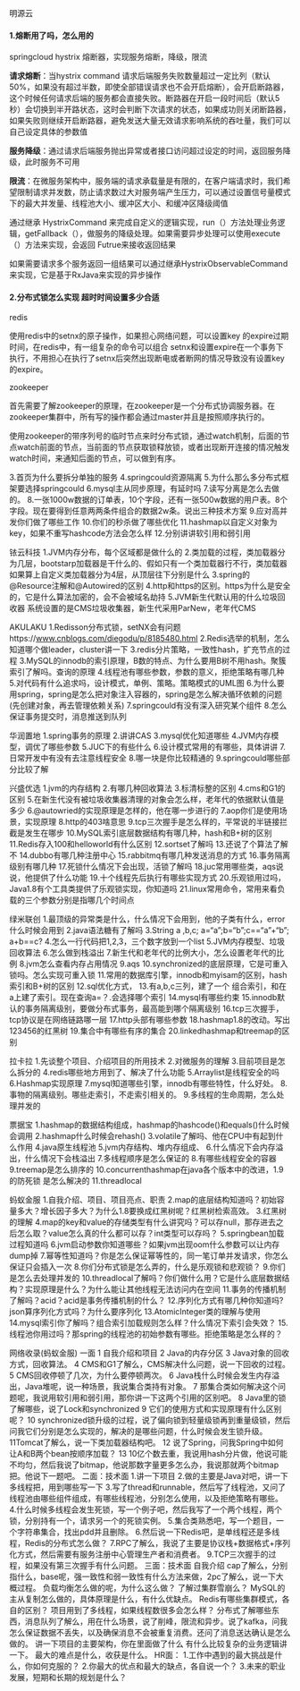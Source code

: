 明源云

#### 1.熔断用了吗，怎么用的

springcloud hystrix 熔断器，实现服务熔断，降级，限流

**请求熔断**：当hystrix command 请求后端服务失败数量超过一定比列（默认50%，如果没有超过半数，即使全部错误请求也不会开启熔断），会开启断路器，这个时候任何请求后端的服务都会直接失败。断路器在开启一段时间后（默认5秒）会切换到半开路状态，这时会判断下次请求的状态，如果成功则关闭断路器，如果失败则继续开启断路器，避免发送大量无效请求影响系统的吞吐量，我们可以自己设定具体的参数值

**服务降级**：通过请求后端服务抛出异常或者接口访问超过设定的时间，返回服务降级，此时服务不可用

**限流**：在微服务架构中，服务端的请求承载量是有限的，在客户端请求时，我们希望限制请求并发数，防止请求数过大对服务端产生压力，可以通过设置信号量模式下的最大并发量、线程池大小、缓冲区大小、和缓冲区降级阈值

通过继承 HystrixCommand 来完成自定义的逻辑实现，run（）方法处理业务逻辑，getFallback（），做服务的降级处理。如果需要异步处理可以使用execute（）方法来实现，会返回 Futrue来接收返回结果

如果需要请求多个服务返回一组结果可以通过继承HystrixObservableCommand来实现，它是基于RxJava来实现的异步操作

#### 2.分布式锁怎么实现 超时时间设置多少合适

redis

使用redis中的setnx的原子操作，如果担心网络问题，可以设置key 的expire过期时间，在redis中，有一组复杂的命令可以组合 setnx和设置expire在一个事务下执行，不用担心在执行了setnx后突然出现断电或者断网的情况导致没有设置key的expire。

zookeeper

首先需要了解zookeeper的原理，在zookeeper是一个分布式协调服务器。在zookeeper集群中，所有写的操作都会通过master并且是按照顺序执行的。

使用zookeeper的带序列号的临时节点来时分布式锁，通过watch机制，后面的节点watch前面的节点，当前面的节点获取锁释放锁，或者出现断开连接的情况触发watch时间，来通知后面的节点，可以做到有序。

3.首页为什么要拆分单独的服务
4.springcould资源隔离
5.为什么那么多分布式框架要选择springcould
6.mysql主从同步原理，有延时吗
7.读写分离是怎么去做的。
8.一张1000w数据的订单表，10个字段，还有一张500w数据的用户表。8个字段。现在要得到任意两两条件组合的数据2w条。说出三种技术方案
9.应对高并发你们做了哪些工作
10.你们的秒杀做了哪些优化
11.hashmap以自定义对象为key，如果不重写hashcode方法会怎么样
12.分别讲讲软引用和弱引用

铱云科技
1.JVM内存分布，每个区域都是做什么的
2.类加载的过程，类加载器分为几层，bootstarp加载器是干什么的、假如只有一个类加载器行不行，类加载器如果算上自定义类加载器分为4层，从顶层往下分别是什么
3.spring的@Resource注解和@Autowired的区别
4.http和https的区别。https为什么是安全的，它是什么算法加密的，会不会被域名劫持
5.JVM新生代默认用的什么垃圾回收器
系统设置的是CMS垃圾收集器，新生代采用ParNew，老年代CMS

AKULAKU
1.Redisson分布式锁，setNX会有问题https://www.cnblogs.com/diegodu/p/8185480.html
2.Redis选举的机制，怎么知道哪个做leader，cluster讲一下
3.redis分片策略，一致性hash，扩充节点的过程
3.MySQL的innodb的索引原理，B数的特点、为什么要用B树不用hash。聚簇索引了解吗。查询的原理
4.线程池有哪些参数，参数的意义，拒绝策略有哪几种
5.对代码有什么追求吗，设计模式，单例、策略。策略模式的UML图
6.为什么要用spring，spring是怎么把对象注入容器的，spring是怎么解决循环依赖的问题(先创建对象，再去管理依赖关系)
7.springcould有没有深入研究某个组件
8.怎么保证事务提交时，消息推送到队列

华润置地
1.spring事务的原理
2.讲讲CAS
3.mysql优化知道哪些
4.JVM内存模型，调优了哪些参数
5.JUC下的有些什么
6.设计模式常用的有哪些，具体讲讲
7.日常开发中有没有去注意线程安全
8.哪一块是你比较精通的
9.springcould哪些部分比较了解

兴盛优选
1.jvm的内存结构
2.有哪几种回收算法
3.标清标整的区别
4.cms和G1的区别
5.在新生代没有被垃圾收集器清理的对象会怎么样，老年代的依据默认值是多少
6.@autowried的实现原理是怎样的，他在哪一步进行的
7.aop你们是使用场景，实现原理
8.http的403啥意思
9.tcp三次握手是怎么样的，平常说的半链接拦截是发生在哪步
10.MySQL索引底层数据结构有哪几种，hash和B+树的区别
11.Redis存入100和helloworld有什么区别
12.sortset了解吗
13.还说了个算法了解不
14.dubbo有哪几种注册中心
15.rabbitmq有哪几种发送消息的方式
16.事务隔离级别有哪几种
17.死锁什么情况下会出现，活锁了解吗
18.juc常用哪些类，aqs说说，他提供了什么功能
19.十个线程先后执行有哪些实现方式
20.乐观锁用过吗，Java1.8有个工具类提供了乐观锁实现，你知道吗
21.linux常用命令，常用来看负载的三个参数分别是指哪几个时间点

绿米联创
1.最顶级的异常类是什么，什么情况下会用到，他的子类有什么，error什么时候会用到
2.java语法糖有了解吗
3.String a ,b,c; a=“a”;b=“b”;c==“a”+“b”; a+b==c?
4.怎么一行代码把1,2,3，三个数字放到一个list
5.JVM内存模型、垃圾回收算法
6.怎么做到栈溢出
7.新生代和老年代的比例大小，怎么设置老年代的比例
8.jvm怎么查看内存占用情况
9.aqs
10.synchronized的底层原理，它是可重入锁吗。怎么实现可重入锁
11.常用的数据库引擎，innodb和myisam的区别，hash索引和B+树的区别
12.sql优化方式，
13.有a,b,c三列，建了一个 组合索引，和在a上建了索引。现在查询a=？.会选择哪个索引
14.mysql有哪些约束
15.innodb默认的事务隔离级别，要做分布式事务，最高能到哪个隔离级别
16.tcp三次握手，tcp协议是在网络链路哪一层
17.http头部有哪些参数
18.hashmap1.8的改动。写出123456的红黑树
19.集合中有哪些有序的集合
20.linkedhashmap和treemap的区别

拉卡拉
1.先谈整个项目、介绍项目的所用技术
2.对微服务的理解
3.目前项目是怎么拆分的
4.redis哪些地方用到了、解决了什么功能
5.Arraylist是线程安全的吗
6.Hashmap实现原理
7.mysql知道哪些引擎，innodb有哪些特性，什么好处。
8.事物的隔离级别。哪些走索引，不走索引相关的。
9.多线程的生命周期，怎么处理并发的

票据宝
1.hashmap的数据结构组成，hashmap的hashcode()和equals()什么时候会调用
2.hashmap什么时候会rehash()
3.volatile了解吗、他在CPU中有起到什么作用
4.java原生线程池
5.jvm内存结构、堆内存组成、
6.什么情况下会内存溢出，什么情况下会栈溢出
7.多线程顺序是怎么保证的
8.有哪些线程安全的容器
9.treemap是怎么排序的
10.concurrenthashmap在java各个版本中的改进，1.9的防死锁 是怎么解决的
11.threadlocal

蚂蚁金服
1.自我介绍、项目、项目亮点、职责
2.map的底层结构知道吗？初始容量多大？增长因子多大？为什么1.8要换成红黑树呢？红黑树检索高效。
3.红黑树的理解
4.map的key和value的存储类型有什么讲究吗？可以存null，那存进去之后怎么取？value怎么真的什么都可以存？int类型可以存吗？
5.springbean加载过程知道吗
6.jvm启动参数你知道哪些？如果jvm出现oom什么参数可以让内存dump掉
7.幂等性知道吗？你是怎么保证幂等性的，同一笔订单并发请求，你怎么保证只会插入一次
8.你们分布式锁是怎么弄的，什么是乐观锁和悲观锁？
9.你们是怎么去处理并发的
10.threadlocal了解吗？你们做什么用？它是什么底层数据结构？实现原理是什么？为什么能让其他线程无法访问内在空间
11.事务的传播机制了解吗？acid？acid是事务传播机制的什么？
12.序列化方式有哪几种你知道吗?json算序列化方式吗？为什么要序列化
13.AtomicInteger类的理解与使用
14.mysql索引你了解吗？组合索引加载规则怎么样？什么情况下索引会失效？
15.线程池你用过吗？那spring的线程池的初始参数有哪些。拒绝策略是怎么样的？

网络收录(蚂蚁金服)
一面
1 自我介绍和项目
2 Java的内存分区
3 Java对象的回收方式，回收算法。
4 CMS和G1了解么，CMS解决什么问题，说一下回收的过程。
5 CMS回收停顿了几次，为什么要停顿两次。
6 Java栈什么时候会发生内存溢出，Java堆呢，说一种场景，我说集合类持有对象。
7 那集合类如何解决这个问题呢，我说用软引用和弱引用，那你讲一下这两个引用的区别吧。
8 Java里的锁了解哪些，说了Lock和synchronized
9 它们的使用方式和实现原理有什么区别呢？
10 synchronized锁升级的过程，说了偏向锁到轻量级锁再到重量级锁，然后问我它们分别是怎么实现的，解决的是哪些问题，什么时候会发生锁升级。
11Tomcat了解么，说一下类加载器结构吧。
12 说了Spring，问我Spring中如何让A和B两个bean按顺序加载？
13 10亿个数去重，我说用hash分片做，他说可能不均匀，然后我说了bitmap，他说那数字量更多怎么办，我说那就两个bitmap把。他说下一题吧。
二面：技术面
1.讲一下项目
2.做的主要是Java对吧，讲一下多线程把，用到哪些写一下
3.写了thread和runnable，然后写了线程池，又问了线程池由哪些组件组成，有哪些线程池，分别怎么使用，以及拒绝策略有哪些。
4.什么时候多线程会发生死锁，写一个例子吧，然后我写了一个两个线程，两个锁，分别持有一个，请求另一个的死锁实例。
5.集合类熟悉吧，写一个题目，一个字符串集合，找出pdd并且删除。
6.然后说一下Redis吧，是单线程还是多线程，Redis的分布式怎么做？
7.RPC了解么，我说了主要是协议栈+数据格式+序列化方式，然后需要有服务注册中心管理生产者和消费者。
9.TCP三次握手的过程，如果没有第三次握手有什么问题。
三面：技术面
自我介绍
cap了解么，分别指什么，base呢，强一致性和弱一致性有什么方法来做，2pc了解么，说一下大概过程。
负载均衡怎么做的呢，为什么这么做？
了解过集群雪崩么？
MySQL的主从复制怎么做的，具体原理是什么，有什么优缺点。
Redis有哪些集群模式，各自的区别？
项目用到了多线程，如果线程数很多会怎么样？
分布式了解哪些东西，消息队列了解么，用在什么场景，说了削峰，限流和异步。说了kafka，问我怎么保证数据不丢失，以及确保消息不会被重复消费。还问了消息送达确认是怎么做的。
讲一下项目的主要架构，你在里面做了什么
有什么比较复杂的业务逻辑讲一下。
最大的难点是什么，收获是什么。
HR面：
1.工作中遇到的最大挑战是什么，你如何克服的？
2.你最大的优点和最大的缺点，各自说一个？
3.未来的职业发展，短期和长期的规划是什么？
